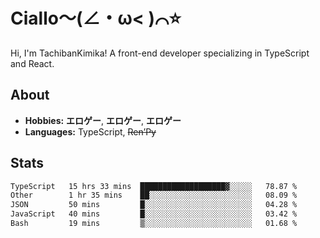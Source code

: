 # Ciallo～(∠・ω< )⌒⭐️

Hi, I'm TachibanKimika! A front-end developer specializing in TypeScript and React.

## About
- **Hobbies:** **エロゲー**, **エロゲー**, **エロゲー**
- **Languages:** TypeScript, ~~Ren’Py~~

## Stats
<!--START_SECTION:waka-->

```txt
TypeScript   15 hrs 33 mins  ███████████████████▓░░░░░   78.87 %
Other        1 hr 35 mins    ██░░░░░░░░░░░░░░░░░░░░░░░   08.09 %
JSON         50 mins         █░░░░░░░░░░░░░░░░░░░░░░░░   04.28 %
JavaScript   40 mins         █░░░░░░░░░░░░░░░░░░░░░░░░   03.42 %
Bash         19 mins         ▒░░░░░░░░░░░░░░░░░░░░░░░░   01.68 %
```

<!--END_SECTION:waka-->

<!-- ![Metrics](https://metrics.lecoq.io/TachibanaKimika?template=classic&base.activity=0&base.community=0&base.repositories=0&languages=1&isocalendar=1&isocalendar.duration=half-year&languages.limit=8&languages.sections=most-used&languages.colors=github&languages.threshold=0%25&languages.indepth=false&languages.recent.load=300&languages.recent.days=14&config.timezone=Asia%2FShanghai)
 -->
